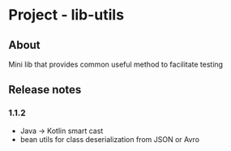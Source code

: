 # Project - lib-utils

## About

Mini lib that provides common useful method to facilitate testing

## Release notes

### 1.1.2

* Java -> Kotlin smart cast
* bean utils for class deserialization from JSON or Avro

